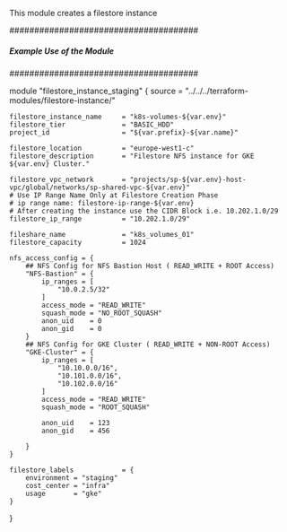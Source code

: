 This module creates a filestore instance

######################################
##### Example Use of the Module ######
######################################


module "filestore_instance_staging" {
    source          = "../../../terraform-modules/filestore-instance/"

    filestore_instance_name     = "k8s-volumes-${var.env}"
    filestore_tier              = "BASIC_HDD"
    project_id                  = "${var.prefix}-${var.name}"

    filestore_location          = "europe-west1-c"
    filestore_description       = "Filestore NFS instance for GKE ${var.env} Cluster."

    filestore_vpc_network       = "projects/sp-${var.env}-host-vpc/global/networks/sp-shared-vpc-${var.env}"
    # Use IP Range Name Only at Filestore Creation Phase
    # ip range name: filestore-ip-range-${var.env}
    # After creating the instance use the CIDR Block i.e. 10.202.1.0/29
    filestore_ip_range          = "10.202.1.0/29"
     
    fileshare_name              = "k8s_volumes_01"
    filestore_capacity          = 1024

    nfs_access_config = {
        ## NFS Config for NFS Bastion Host ( READ_WRITE + ROOT Access)
        "NFS-Bastion" = {
            ip_ranges = [
                "10.0.2.5/32"
            ]
            access_mode = "READ_WRITE"
            squash_mode = "NO_ROOT_SQUASH"
            anon_uid    = 0
            anon_gid    = 0
        }
        ## NFS Config for GKE Cluster ( READ_WRITE + NON-ROOT Access)
        "GKE-Cluster" = {
            ip_ranges = [
                "10.10.0.0/16",
                "10.101.0.0/16",
                "10.102.0.0/16"
            ]
            access_mode = "READ_WRITE"
            squash_mode = "ROOT_SQUASH"

            anon_uid    = 123
            anon_gid    = 456
            
        }
    }

    filestore_labels            = {
        environment = "staging"
        cost_center = "infra"
        usage       = "gke"
    }


}
